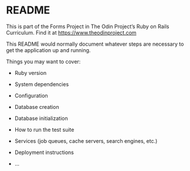 # README

This is part of the Forms Project in The Odin Project’s Ruby on Rails Curriculum. Find it at https://www.theodinproject.com




This README would normally document whatever steps are necessary to get the
application up and running.

Things you may want to cover:

* Ruby version

* System dependencies

* Configuration

* Database creation

* Database initialization

* How to run the test suite

* Services (job queues, cache servers, search engines, etc.)

* Deployment instructions

* ...
